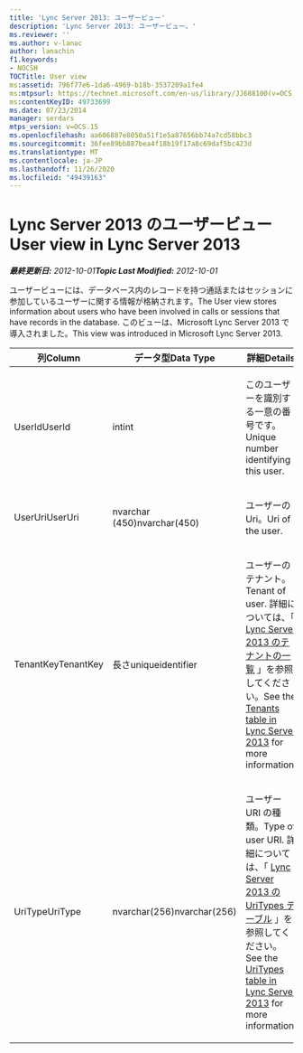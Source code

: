 ```yaml
---
title: 'Lync Server 2013: ユーザービュー'
description: 'Lync Server 2013: ユーザービュー。'
ms.reviewer: ''
ms.author: v-lanac
author: lanachin
f1.keywords:
- NOCSH
TOCTitle: User view
ms:assetid: 796f77e6-1da6-4969-b18b-3537209a1fe4
ms:mtpsurl: https://technet.microsoft.com/en-us/library/JJ688100(v=OCS.15)
ms:contentKeyID: 49733699
ms.date: 07/23/2014
manager: serdars
mtps_version: v=OCS.15
ms.openlocfilehash: aa606887e8050a51f1e5a87656bb74a7cd58bbc3
ms.sourcegitcommit: 36fee89bb887bea4f18b19f17a8c69daf5bc423d
ms.translationtype: MT
ms.contentlocale: ja-JP
ms.lasthandoff: 11/26/2020
ms.locfileid: "49439163"
---
```

# <a name="user-view-in-lync-server-2013"></a><span data-ttu-id="71e86-103">Lync Server 2013 のユーザービュー</span><span class="sxs-lookup"><span data-stu-id="71e86-103">User view in Lync Server 2013</span></span>

<div data-xmlns="http://www.w3.org/1999/xhtml">

<div class="topic" data-xmlns="http://www.w3.org/1999/xhtml" data-msxsl="urn:schemas-microsoft-com:xslt" data-cs="https://msdn.microsoft.com/">

<div data-asp="https://msdn2.microsoft.com/asp">



</div>

<div id="mainSection">

<div id="mainBody"><span data-ttu-id="71e86-104">

<span> </span></span><span class="sxs-lookup"><span data-stu-id="71e86-104">

<span> </span></span></span>

<span data-ttu-id="71e86-105">_**最終更新日:** 2012-10-01_</span><span class="sxs-lookup"><span data-stu-id="71e86-105">_**Topic Last Modified:** 2012-10-01_</span></span>

<span data-ttu-id="71e86-106">ユーザービューには、データベース内のレコードを持つ通話またはセッションに参加しているユーザーに関する情報が格納されます。</span><span class="sxs-lookup"><span data-stu-id="71e86-106">The User view stores information about users who have been involved in calls or sessions that have records in the database.</span></span> <span data-ttu-id="71e86-107">このビューは、Microsoft Lync Server 2013 で導入されました。</span><span class="sxs-lookup"><span data-stu-id="71e86-107">This view was introduced in Microsoft Lync Server 2013.</span></span>


<table>
<colgroup>
<col style="width: 33%" />
<col style="width: 33%" />
<col style="width: 33%" />
</colgroup>
<thead>
<tr class="header">
<th><span data-ttu-id="71e86-108">列</span><span class="sxs-lookup"><span data-stu-id="71e86-108">Column</span></span></th>
<th><span data-ttu-id="71e86-109">データ型</span><span class="sxs-lookup"><span data-stu-id="71e86-109">Data Type</span></span></th>
<th><span data-ttu-id="71e86-110">詳細</span><span class="sxs-lookup"><span data-stu-id="71e86-110">Details</span></span></th>
</tr>
</thead>
<tbody>
<tr class="odd">
<td><p><span data-ttu-id="71e86-111">UserId</span><span class="sxs-lookup"><span data-stu-id="71e86-111">UserId</span></span></p></td>
<td><p><span data-ttu-id="71e86-112">int</span><span class="sxs-lookup"><span data-stu-id="71e86-112">int</span></span></p></td>
<td><p><span data-ttu-id="71e86-113">このユーザーを識別する一意の番号です。</span><span class="sxs-lookup"><span data-stu-id="71e86-113">Unique number identifying this user.</span></span></p></td>
</tr>
<tr class="even">
<td><p><span data-ttu-id="71e86-114">UserUri</span><span class="sxs-lookup"><span data-stu-id="71e86-114">UserUri</span></span></p></td>
<td><p><span data-ttu-id="71e86-115">nvarchar (450)</span><span class="sxs-lookup"><span data-stu-id="71e86-115">nvarchar(450)</span></span></p></td>
<td><p><span data-ttu-id="71e86-116">ユーザーの Uri。</span><span class="sxs-lookup"><span data-stu-id="71e86-116">Uri of the user.</span></span></p></td>
</tr>
<tr class="odd">
<td><p><span data-ttu-id="71e86-117">TenantKey</span><span class="sxs-lookup"><span data-stu-id="71e86-117">TenantKey</span></span></p></td>
<td><p><span data-ttu-id="71e86-118">長さ</span><span class="sxs-lookup"><span data-stu-id="71e86-118">uniqueidentifier</span></span></p></td>
<td><p><span data-ttu-id="71e86-119">ユーザーのテナント。</span><span class="sxs-lookup"><span data-stu-id="71e86-119">Tenant of user.</span></span> <span data-ttu-id="71e86-120">詳細については、「 <a href="lync-server-2013-tenants-table.md">Lync Server 2013 のテナントの一覧</a> 」を参照してください。</span><span class="sxs-lookup"><span data-stu-id="71e86-120">See the <a href="lync-server-2013-tenants-table.md">Tenants table in Lync Server 2013</a> for more information.</span></span></p></td>
</tr>
<tr class="even">
<td><p><span data-ttu-id="71e86-121">UriType</span><span class="sxs-lookup"><span data-stu-id="71e86-121">UriType</span></span></p></td>
<td><p><span data-ttu-id="71e86-122">nvarchar(256)</span><span class="sxs-lookup"><span data-stu-id="71e86-122">nvarchar(256)</span></span></p></td>
<td><p><span data-ttu-id="71e86-123">ユーザー URI の種類。</span><span class="sxs-lookup"><span data-stu-id="71e86-123">Type of user URI.</span></span> <span data-ttu-id="71e86-124">詳細については、「 <a href="lync-server-2013-uritypes-table.md">Lync Server 2013 の UriTypes テーブル</a> 」を参照してください。</span><span class="sxs-lookup"><span data-stu-id="71e86-124">See the <a href="lync-server-2013-uritypes-table.md">UriTypes table in Lync Server 2013</a> for more information.</span></span></p></td>
</tr>
</tbody>
</table><span data-ttu-id="71e86-125">


</div>

<span> </span>

</div>

</div>

</span><span class="sxs-lookup"><span data-stu-id="71e86-125">


</div>

<span> </span>

</div>

</div>

</span></span></div>

